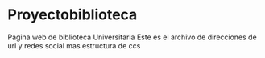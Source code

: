 # Proyectobiblioteca
Pagina web de biblioteca Universitaria 
Este es el archivo de direcciones de url y redes social mas estructura de ccs
